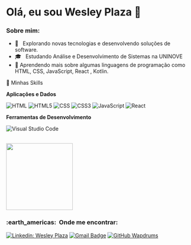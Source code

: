 # Olá, eu sou Wesley Plaza 👋

<h3>Sobre mim:</h3>


- 🤔 &nbsp; Explorando novas tecnologias e desenvolvendo soluções de software.
- 🎓 &nbsp; Estudando Análise e Desenvolvimento de Sistemas na UNINOVE
- 🌱 Aprendendo mais sobre algumas linguagens de programação como HTML, CSS, JavaScript, React , Kotlin.

🚀  Minhas Skills

 **Aplicações e Dados**
  
![HTML](https://img.shields.io/badge/HTML-239120?style=for-the-badge&logo=html5&logoColor=white)
![HTML5](https://img.shields.io/badge/HTML5-E34F26?style=for-the-badge&logo=html5&logoColor=white)
![CSS](https://img.shields.io/badge/CSS-239120?&style=for-the-badge&logo=css3&logoColor=white)
![CSS3](https://img.shields.io/badge/CSS3-1572B6?style=for-the-badge&logo=css3&logoColor=white)
![JavaScript](https://img.shields.io/badge/JavaScript-F7DF1E?style=for-the-badge&logo=javascript&logoColor=black)
![React](https://img.shields.io/badge/React-20232A?style=for-the-badge&logo=react&logoColor=61DAFB)


**Ferramentas de Desenvolvimento**

 ![Visual Studio Code](https://img.shields.io/badge/Visual_Studio_Code-0078D4?style=for-the-badge&logo=visual%20studio%20code&logoColor=white)
  
<br/>
<a href="https://github.com/wapdrums">
<img height="180em" src="https://github-readme-stats.vercel.app/api?username=wapdrums&theme=dracula&show_icons=true" />
</a></br>

<h3> :earth_americas: &nbsp;Onde me encontrar: </h3> 

[![Linkedin: Wesley Plaza](https://img.shields.io/badge/-WesleyAmorimPlaza-blue?style=flat-square&logo=Linkedin&logoColor=white&link=https://github.com/wapdrums)](https://github.com/wapdrums)
[![Gmail Badge](https://img.shields.io/badge/-wapdrums@gmail.com-006bed?style=flat-square&logo=Gmail&logoColor=white&link=mailto:SEU-EMAIL)](mailto:wapdrums@gmail.com)
[![GitHub Wapdrums]( https://img.shields.io/github/followers/wapdrums?label=follow&style=social)](https://github.com/wapdrums)
